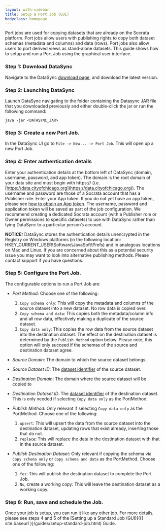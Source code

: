 ```yaml
---
layout: with-sidebar
title: Setup a Port Job (GUI)
bodyclass: homepage
---
```


Port jobs are used for copying datasets that are already on the Socrata platform. Port jobs allow users with publishing rights to copy both dataset schemas (metadata and columns) and data (rows). Port jobs also allow users to port derived views as stand-alone datasets. This guide shows how to setup and run a Port Job using the graphical user interface.

### Step 1: Download DataSync
Navigate to the DataSync [download page](https://github.com/socrata/datasync/releases), and download the latest version.

### Step 2: Launching DataSync
Launch DataSync navigating to the folder containing the Datasync JAR file that you downloaded previously and either double-click the jar or run the following command:

    java -jar <DATASYNC_JAR>


### Step 3: Create a new Port Job.

In the DataSync UI go to `File -> New... -> Port Job`. This will open up a new Port Job.

### Step 4: Enter authentication details
Enter your authentication details at the bottom left of DataSync (domain, username, password, and app token). The domain is the root domain of your data site and must begin with https:// (i.e. [https://data.cityofchicago.org](https://data.cityofchicago.org)). The username and password are those of a Socrata account that has a Publisher role. Enter your App token.  If you do not yet have an app token, please see [how to obtain an App token](http://dev.socrata.com/docs/app-tokens.html). The username, password and application token will be saved as part of the job configuration.  We recommend creating a dedicated Socrata account (with a Publisher role or Owner permissions to specific datasets) to use with DataSync rather than tying DataSync to a particular person’s account.

**NOTICE:** DataSync stores the authentication details unencrypted in the Registry on Windows platforms (in the following location: HKEY_CURRENT_USER\Software\JavaSoft\Prefs) and in analogous locations on Mac and Linux. If you are concerned about this as a potential security issue you may want to look into alternative publishing methods. Please contact support if you have questions.

### Step 5:  Configure the Port Job.

The configurable options to run a Port Job are:

- *Port Method*:  Choose one of the following:
  1. `Copy schema only`:  This will copy the metadata and columns of the source dataset into a new dataset.  No row data is copied over.
  2. `Copy schema and data`:  This copies both the metadata/column info and all row data, effectively making a duplicate of the source dataset.
  3. `Copy data only`:  This copies the row data from the source dataset into the destination dataset.  The effect on the destination dataset is determined by the `Publish Method` option below.  Please note, this option will only succeed if the schemas of the source and destination dataset agree.

- *Source Domain*:  The domain to which the source dataset belongs.

- *Source Dataset ID*:  The [dataset identifier](http://socrata.github.io/datasync/resources/fac-common-problems.html#what-is-the-id-of-my-dataset) of the source dataset.

- *Destination Domain*:  The domain where the source dataset will be copied to

- *Destination Dataset ID*:  The [dataset identifier](http://socrata.github.io/datasync/resources/fac-common-problems.html#what-is-the-id-of-my-dataset) of the destination dataset. This is only needed if selecting `Copy data only` as the PortMethod.

- *Publish Method*:  Only relevant if selecting `Copy data only` as the PortMethod. Choose one of the following:
  1. `upsert`:  This will upsert the data from the source dataset into the destination dataset, updating rows that exist already, inserting those that do not.
  2. `replace`: This will replace the data in the destination dataset with that in the source dataset.

- *Publish Destination Dataset*:  Only relevant if copying the schema via `Copy schema only` or `Copy schema and data` as the PortMethod. Choose one of the following:
  1. `Yes`:  This will publish the destination dataset to complete the Port Job.
  2. `No`, create a working copy: This will leave the destination dataset as a working copy.


### Step 6:  Run, save and schedule the Job.
Once your job is setup, you can run it like any other job.  For more details, please see steps 4 and 5 of the [Setting up a Standard Job (GUI)]({{ site.baseurl }}/guides/setup-standard-job.html) Guide.
